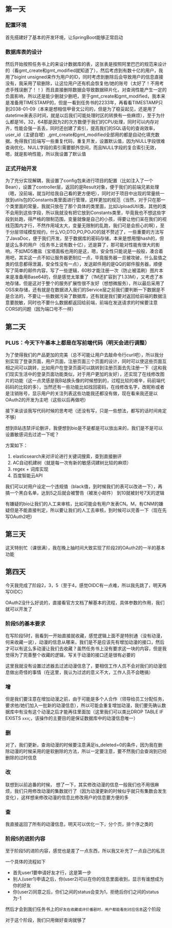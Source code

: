 ## 第一天

### 配置环境

首先搭建好了基本的开发环境，让SpringBoot能够正常启动

### 数据库表的设计

然后开始按照任务书上的来设计数据库的表，这张表是按照阿里巴巴的规范来设计的（看gmt_create和gmt_modified就知道了），然后考虑到有数十亿的用户，我用了bigint unsigned来作为用户的ID，同时考虑到删除后会导致用户的信息直接没有，我采用了软删除，让这位用户还有机会恢复他/她的账号（太好了！不用考虑手残误删了！！）而且直接删除数据会导致数据碎片化，对查询性能产生一定的负面影响，所以还是能少删就少删吧，至于gmt_create和gmt_modified，我本来是准备用TIMESTAMP的，但是一看到任务书的2233年，再看看TIMESTAMP只到2038-01-09（本来是想相信甲骨文公司的，但是为了稳妥起见，还是用了datetime来表示时间，就是以后我们可能处理时区的转换有一些麻烦），至于为什么都是16，32，64那是因为2的次方数便于我们的CPU处理，同时可以内存对齐，性能会强一丢丢，同时还创建了索引，提高我们的SQL语句的查询效率，user_id（主键自增）,gmt_create和gmt_modified全部用的都是自动化填充数据。免得我们后端写一些重复代码，重复开发，设置默认值，因为NULL字段很难查询优化、NULL字段的索引需要额外空间，而且NULL字段的复合索引无效，嗯，就是影响性能，所以我设置了默认值

### 正式开始开发

为了充分实现解耦，我设置了config包来进行项目的配置（比如注入了一个Bean），设置了controller层，返回的是Result对象，便于我们的前端兄弟处理（嗯，没前端，就当时给我自己看的更方便吧），同时对于项目中出现的常量统一放到utils包的Constants类里面进行管理，这样更加的规范（当然，对于只在那一个类里面的常量，我就只放在了那个具体的类里面，比如UploadUtil类，其他的类不会用到这些字段，所以我就没有把它放到Constants类里，毕竟我也不想这些字段到处跑，得严格的限制范围，变量就像是自己的小孩，得要让他们呆在我们的视线范围内才行，不然作用域太大，变量无限制的乱跑，我们可是会担心的啊），至于分层领域模型规约，什么VO,DTO,PO,POJO的就不赘述了，一些重要的方法写了JavaDoc，便于我们开发，至于数据库的密码存储，本来是想用慢hash的，但是这么多的用户（任务书上说有数十亿），还是算了，那可能对性能有很大的影响，不如MD5撒盐（宝塔面板也用的是这，嗯，安全性只能说是一般般，凑合着用吧，其实这一点不如让服务器更耐扛一点，毕竟服务器一旦被攻破，什么盐值之类的信息都得泄漏，安全性没有一点），发送邮件用的是QQ的邮件服务器，顺便写了简单的邮件内容，写了一些逻辑，60秒才能注册一次（防止被滥刷）图片本来是准备用Base64的，但是感觉太笨重了（1M还扩容到了1.33M），又考虑了本地存储，但是这对于整个的服务扩展性很不友好（想想微服务），所以最后采用了OSS来存储，还有就是在数据进入我们的Service层之前我们要判断一下数据是不是合法的，不要让一些数据污染了数据库，还有就是我们要对返回给前端的数据注意要脱敏，同时也不要什么数据都返回给前端，前端在发送请求的时候要注意CORS的问题（因为端口号不一样）

## 第二天

### PLUS：今天下午基本上都是在写前端代码（明天会进行调整）
为了使得我们的产品更加的完美（总不可能让用户去敲命令行curl吧），所以我分别实现了登录页面，用户页面，注册页面三个页面的设计，同时可以使这些页面互相之间可以跳转，比如用户在登录页面可以跳转到注册页面去先注册一下（这和我们现实生活中的登录页面功能类似，对于用户更加的友好），还实现了在线修改图片的功能（这一点灵感是我B站换头像的时候想到的，过程比较的艰辛，码前端代码码的比较的多），当然还有一些功能比如找回密码，在线修改名字，改昵称或者是注销账号，显示用户的关注列表这些功能我还都没有做，现在看来我还是以OAuth2的开发为主吧（这些以后再做吧）

接下来谈谈我写代码时候的思考吧（还没有写，只是一些想法，都写的话时间肯定不够）

想到B站违禁评论删评，我便想到bio是不是都是可以放出来的，我们是不是可以设置敏感词去过滤一下呢？

方案如下：

1. elasticsearch来对评论进行关键词搜索，查到直接删评
2. AC自动机建树（就是每一次有新的敏感词建树比较的麻烦）
3. regex + 词库实现
4. 百度智能云API

我们可以对用户设定一个违规值（black值，到时候我们的表可以改进一下），再搞一个黑白名单，达到5之后就会被警告（被发小邮件） 到10就被封号7天的逻辑

有嫌疑的bio让我们的人工来审核，比如可能会有用户发表CN。M，有CNM的嫌疑但是不能直接判定，所以要让我们的人工去审核，到时候可以完善一下（现在先写OAuth2吧）

## 第三天

这天特别忙（课很满），我在晚上抽时间大致实现了阶段2的OAuth2的一半的基本功能

## 第四天

今天我完成了阶段2，3，5（至于4，感觉OIDC有一点难，所以我先跳了，明天再写OIDC）

OAuth2没什么好说的，直接看官方文档了解基本的流程，具体参数的作用，我们就可以开发了

### 阶段5的基本要求

在写阶段5时，我看到一开始直接就收藏，感觉逻辑上面不是特别通（没有动漫，何来收藏一说），动漫的信息从哪来，我们是不是应该先有增加动漫的接口，然后才可以有这么多动漫让我们去收藏？虽然任务书上没有要求这一块的内容，但是我觉得为了完善整个收藏的逻辑，写关于动漫的接口还是很有必要的

这里我就没有设置过滤器去过滤动漫信息了，要相信工作人员不会对我们的动漫信息做出奇怪的事情（在这里，我认为过滤的意义不大，工作人员不会瞎搞）

### 增

但是我们要注意在增加动漫之前，由于可能是多个人合作（领导给员工分配任务，要求他/她们加入一批新的动漫信息），所以可能会重复增加动漫，我们要先确认数据库中有没有这个动漫之后才能再往里面加（这里我们可以类比DROP TABLE IF EXISTS `xxx`;，该操作的主要目的是保证数据库中的动漫信息唯一）

### 删

对了，我们更新，查询动漫的时候要注意满足is_deleted=0的条件，因为我在删除动漫的时候采用的是软删除的方法，所以一定要注意，要不然我们会查询到已经删除的过时信息

### 改

联想到以前追番的时候， 想了一下，其实修改动漫的信息一般我们也不用很麻烦，我们只用修改动漫的集数就行了（因为动漫更新的时候似乎就只有集数会发生变化），这样想来修改动漫的信息比修改用户的信息要方便的多

### 查

我直接返回了所有的动漫信息，明天可以优化一下，分个页，排个序之类的

### 阶段5的进阶内容

至于阶段5的进阶内容，感觉也是差了一点东西，所以我又补充了一点自己的私货

一个具体的流程如下

- 首先user1要申请好友才行，这是第一步
- 别人(user1)申请之后，你(user2)可以在你的信息里面收到，显示有谁想成为你的好友
- 你(user2)同意之后，你们之间的status会变为1，拒绝后你们之间的status为-1

然后才会到我们任务书上的`好友在收藏或评价番剧时，用户都能看到对应信息`这个阶段

对于这个阶段，我们只用做好查询就够了

